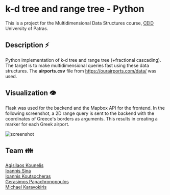 # k-d tree and range tree - Python

This is a project for the Multidimensional Data Structures course, [CEID](https://www.ceid.upatras.gr/en) University of Patras.

## Description ⚡

Python implementation of k-d tree and range tree (+fractional cascading).
The target is to make multidimensional queries fast using these data structures.
The **airports.csv** file from https://ourairports.com/data/ was used.

## Visualization 👁️
Flask was used for the backend and the Mapbox API for the frontend. In the following screenshot, a 2D range query is sent to the backend with the coordinates of Greece's borders as arguments. This results in creating a marker for each Greek airport.

![screenshot](https://user-images.githubusercontent.com/36283973/139740864-3a047b2f-9521-43d2-af9c-f25eef25e31c.png)

## Team 👪
[Agisilaos Kounelis](https://github.com/kounelisagis)<br>
[Ioannis Sina](https://github.com/IoannisSina)<br>
[Ioannis Koutsocheras](https://github.com/koutsocheras99)<br>
[Gerasimos Papachronopoulos](https://github.com/geras-papax)<br>
[Michael Karavokiris](https://github.com/karavokyrismichail)
